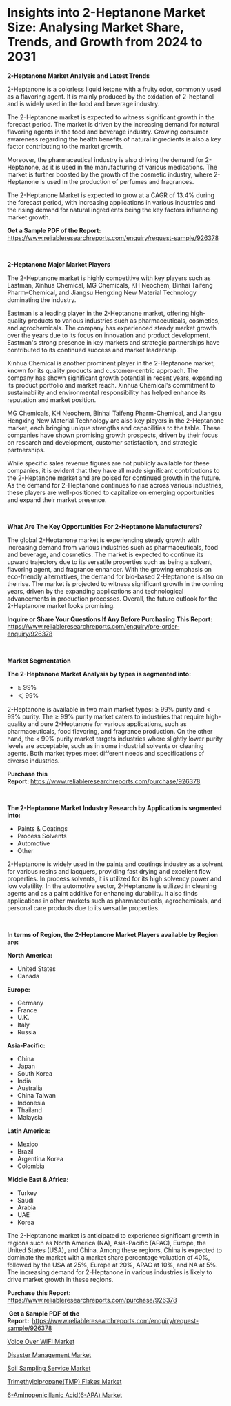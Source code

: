 <p><h1>Insights into 2-Heptanone Market Size: Analysing Market Share, Trends, and Growth from 2024 to 2031</h1></p><p><strong>2-Heptanone Market Analysis and Latest Trends</strong></p>
<p><p>2-Heptanone is a colorless liquid ketone with a fruity odor, commonly used as a flavoring agent. It is mainly produced by the oxidation of 2-heptanol and is widely used in the food and beverage industry.</p><p>The 2-Heptanone market is expected to witness significant growth in the forecast period. The market is driven by the increasing demand for natural flavoring agents in the food and beverage industry. Growing consumer awareness regarding the health benefits of natural ingredients is also a key factor contributing to the market growth.</p><p>Moreover, the pharmaceutical industry is also driving the demand for 2-Heptanone, as it is used in the manufacturing of various medications. The market is further boosted by the growth of the cosmetic industry, where 2-Heptanone is used in the production of perfumes and fragrances.</p><p>The 2-Heptanone Market is expected to grow at a CAGR of 13.4% during the forecast period, with increasing applications in various industries and the rising demand for natural ingredients being the key factors influencing market growth.</p></p>
<p><strong>Get a Sample PDF of the Report:&nbsp;</strong> <a href="https://www.reliableresearchreports.com/enquiry/request-sample/926378">https://www.reliableresearchreports.com/enquiry/request-sample/926378</a></p>
<p>&nbsp;</p>
<p><strong>2-Heptanone Major Market Players</strong></p>
<p><p>The 2-Heptanone market is highly competitive with key players such as Eastman, Xinhua Chemical, MG Chemicals, KH Neochem, Binhai Taifeng Pharm-Chemical, and Jiangsu Hengxing New Material Technology dominating the industry.</p><p>Eastman is a leading player in the 2-Heptanone market, offering high-quality products to various industries such as pharmaceuticals, cosmetics, and agrochemicals. The company has experienced steady market growth over the years due to its focus on innovation and product development. Eastman's strong presence in key markets and strategic partnerships have contributed to its continued success and market leadership.</p><p>Xinhua Chemical is another prominent player in the 2-Heptanone market, known for its quality products and customer-centric approach. The company has shown significant growth potential in recent years, expanding its product portfolio and market reach. Xinhua Chemical's commitment to sustainability and environmental responsibility has helped enhance its reputation and market position.</p><p>MG Chemicals, KH Neochem, Binhai Taifeng Pharm-Chemical, and Jiangsu Hengxing New Material Technology are also key players in the 2-Heptanone market, each bringing unique strengths and capabilities to the table. These companies have shown promising growth prospects, driven by their focus on research and development, customer satisfaction, and strategic partnerships.</p><p>While specific sales revenue figures are not publicly available for these companies, it is evident that they have all made significant contributions to the 2-Heptanone market and are poised for continued growth in the future. As the demand for 2-Heptanone continues to rise across various industries, these players are well-positioned to capitalize on emerging opportunities and expand their market presence.</p></p>
<p>&nbsp;</p>
<p><strong>What Are The Key Opportunities For 2-Heptanone Manufacturers?</strong></p>
<p><p>The global 2-Heptanone market is experiencing steady growth with increasing demand from various industries such as pharmaceuticals, food and beverage, and cosmetics. The market is expected to continue its upward trajectory due to its versatile properties such as being a solvent, flavoring agent, and fragrance enhancer. With the growing emphasis on eco-friendly alternatives, the demand for bio-based 2-Heptanone is also on the rise. The market is projected to witness significant growth in the coming years, driven by the expanding applications and technological advancements in production processes. Overall, the future outlook for the 2-Heptanone market looks promising.</p></p>
<p><strong>Inquire or Share Your Questions If Any Before Purchasing This Report:</strong> <a href="https://www.reliableresearchreports.com/enquiry/pre-order-enquiry/926378">https://www.reliableresearchreports.com/enquiry/pre-order-enquiry/926378</a></p>
<p>&nbsp;</p>
<p><strong>Market Segmentation</strong></p>
<p><strong>The 2-Heptanone Market Analysis by types is segmented into:</strong></p>
<p><ul><li>≥ 99%</li><li>＜ 99%</li></ul></p>
<p><p>2-Heptanone is available in two main market types: ≥ 99% purity and < 99% purity. The ≥ 99% purity market caters to industries that require high-quality and pure 2-Heptanone for various applications, such as pharmaceuticals, food flavoring, and fragrance production. On the other hand, the < 99% purity market targets industries where slightly lower purity levels are acceptable, such as in some industrial solvents or cleaning agents. Both market types meet different needs and specifications of diverse industries.</p></p>
<p><strong>Purchase this Report:&nbsp;</strong><a href="https://www.reliableresearchreports.com/purchase/926378">https://www.reliableresearchreports.com/purchase/926378</a></p>
<p>&nbsp;</p>
<p><strong>The 2-Heptanone Market Industry Research by Application is segmented into:</strong></p>
<p><ul><li>Paints & Coatings</li><li>Process Solvents</li><li>Automotive</li><li>Other</li></ul></p>
<p><p>2-Heptanone is widely used in the paints and coatings industry as a solvent for various resins and lacquers, providing fast drying and excellent flow properties. In process solvents, it is utilized for its high solvency power and low volatility. In the automotive sector, 2-Heptanone is utilized in cleaning agents and as a paint additive for enhancing durability. It also finds applications in other markets such as pharmaceuticals, agrochemicals, and personal care products due to its versatile properties.</p></p>
<p>&nbsp;</p>
<p><strong>In terms of Region, the 2-Heptanone Market Players available by Region are:</strong></p>
<p>
    <p> <strong> North America: </strong>
        <ul>
            <li>United States</li>
            <li>Canada</li>
        </ul>
        </p> 
    <p> <strong> Europe: </strong>
        <ul>
            <li>Germany</li>
            <li>France</li>
            <li>U.K.</li>
            <li>Italy</li>
            <li>Russia</li>
        </ul>
        </p> 
    <p> <strong> Asia-Pacific: </strong>
        <ul>
            <li>China</li>
            <li>Japan</li>
            <li>South Korea</li>
            <li>India</li>
            <li>Australia</li>
            <li>China Taiwan</li>
            <li>Indonesia</li>
            <li>Thailand</li>
            <li>Malaysia</li>
        </ul>
        </p> 
    <p> <strong> Latin America: </strong>
        <ul>
            <li>Mexico</li>
            <li>Brazil</li>
            <li>Argentina Korea</li>
            <li>Colombia</li>
        </ul>
        </p> 
    <p> <strong> Middle East & Africa: </strong>
        <ul>
            <li>Turkey</li>
            <li>Saudi</li>
            <li>Arabia</li>
            <li>UAE</li>
            <li>Korea</li>
        </ul>
    </p>
    </p>
<p><p>The 2-Heptanone market is anticipated to experience significant growth in regions such as North America (NA), Asia-Pacific (APAC), Europe, the United States (USA), and China. Among these regions, China is expected to dominate the market with a market share percentage valuation of 40%, followed by the USA at 25%, Europe at 20%, APAC at 10%, and NA at 5%. The increasing demand for 2-Heptanone in various industries is likely to drive market growth in these regions.</p></p>
<p><strong>Purchase this Report: </strong><a href="https://www.reliableresearchreports.com/purchase/926378">https://www.reliableresearchreports.com/purchase/926378</a></p>
<p>&nbsp;<strong>Get a Sample PDF of the Report:&nbsp;&nbsp;</strong><a href="https://www.reliableresearchreports.com/enquiry/request-sample/926378">https://www.reliableresearchreports.com/enquiry/request-sample/926378</a></p>
<p><strong></strong></p>
<p><p><a href="https://medium.com/@jessicaholland33/voice-over-wifi-market-insights-into-market-cagr-market-trends-and-growth-strategies-c0972de595b7">Voice Over WIFI Market</a></p><p><a href="https://medium.com/@jessicaholland33/disaster-management-market-size-reveals-the-best-marketing-channels-in-global-industry-e68b11638920">Disaster Management Market</a></p><p><a href="https://medium.com/@kathyfisher51/soil-sampling-service-nbsp-market-focuses-on-market-share-size-and-projected-forecast-till-2031-a5756ac9aab7">Soil Sampling Service Market</a></p><p><a href="https://github.com/cecuraprangm/Market-Research-Report-List-1/blob/main/trimethylolpropanetmp-flakes-market.md">Trimethylolpropane(TMP) Flakes Market</a></p><p><a href="https://github.com/antony131rp/Market-Research-Report-List-2/blob/main/6-aminopenicillanic-acid6-apa-market.md">6-Aminopenicillanic Acid(6-APA) Market</a></p></p>